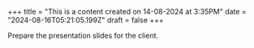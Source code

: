 +++
title = "This is a content created on 14-08-2024 at 3:35PM"
date = "2024-08-16T05:21:05.199Z"
draft = false
+++

  Prepare the presentation slides for the client.
        